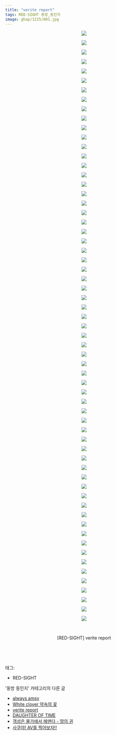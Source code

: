 ```yaml
---
title: "verite report"
tags: RED-SIGHT 동방_동인지
image: ghap/1225/001.jpg
---
```

<div class="article">
<p style="text-align: center; clear: none; float: none;"><img src="{{ site.nasurl }}/ghap/1225/001.jpg"/></p>
<p style="text-align: center; clear: none; float: none;"><img src="{{ site.nasurl }}/ghap/1225/002.jpg"/></p>
<p style="text-align: center; clear: none; float: none;"><img src="{{ site.nasurl }}/ghap/1225/003.jpg"/></p>
<p style="text-align: center; clear: none; float: none;"><img src="{{ site.nasurl }}/ghap/1225/004.jpg"/></p>
<p style="text-align: center; clear: none; float: none;"><img src="{{ site.nasurl }}/ghap/1225/005.jpg"/></p>
<p style="text-align: center; clear: none; float: none;"><img src="{{ site.nasurl }}/ghap/1225/006.jpg"/></p>
<p style="text-align: center; clear: none; float: none;"><img src="{{ site.nasurl }}/ghap/1225/007.jpg"/></p>
<p style="text-align: center; clear: none; float: none;"><img src="{{ site.nasurl }}/ghap/1225/008.jpg"/></p>
<p style="text-align: center; clear: none; float: none;"><img src="{{ site.nasurl }}/ghap/1225/009.jpg"/></p>
<p style="text-align: center; clear: none; float: none;"><img src="{{ site.nasurl }}/ghap/1225/010.jpg"/></p>
<p style="text-align: center; clear: none; float: none;"><img src="{{ site.nasurl }}/ghap/1225/011.jpg"/></p>
<p style="text-align: center; clear: none; float: none;"><img src="{{ site.nasurl }}/ghap/1225/012.jpg"/></p>
<p style="text-align: center; clear: none; float: none;"><img src="{{ site.nasurl }}/ghap/1225/013.jpg"/></p>
<p style="text-align: center; clear: none; float: none;"><img src="{{ site.nasurl }}/ghap/1225/014.jpg"/></p>
<p style="text-align: center; clear: none; float: none;"><img src="{{ site.nasurl }}/ghap/1225/015.jpg"/></p>
<p style="text-align: center; clear: none; float: none;"><img src="{{ site.nasurl }}/ghap/1225/016.jpg"/></p>
<p style="text-align: center; clear: none; float: none;"><img src="{{ site.nasurl }}/ghap/1225/017.jpg"/></p>
<p style="text-align: center; clear: none; float: none;"><img src="{{ site.nasurl }}/ghap/1225/018.jpg"/></p>
<p style="text-align: center; clear: none; float: none;"><img src="{{ site.nasurl }}/ghap/1225/019.jpg"/></p>
<p style="text-align: center; clear: none; float: none;"><img src="{{ site.nasurl }}/ghap/1225/020.jpg"/></p>
<p style="text-align: center; clear: none; float: none;"><img src="{{ site.nasurl }}/ghap/1225/021.jpg"/></p>
<p style="text-align: center; clear: none; float: none;"><img src="{{ site.nasurl }}/ghap/1225/022.jpg"/></p>
<p style="text-align: center; clear: none; float: none;"><img src="{{ site.nasurl }}/ghap/1225/023.jpg"/></p>
<p style="text-align: center; clear: none; float: none;"><img src="{{ site.nasurl }}/ghap/1225/024.jpg"/></p>
<p style="text-align: center; clear: none; float: none;"><img src="{{ site.nasurl }}/ghap/1225/025.jpg"/></p>
<p style="text-align: center; clear: none; float: none;"><img src="{{ site.nasurl }}/ghap/1225/026.jpg"/></p>
<p style="text-align: center; clear: none; float: none;"><img src="{{ site.nasurl }}/ghap/1225/027.jpg"/></p>
<p style="text-align: center; clear: none; float: none;"><img src="{{ site.nasurl }}/ghap/1225/028.jpg"/></p>
<p style="text-align: center; clear: none; float: none;"><img src="{{ site.nasurl }}/ghap/1225/029.jpg"/></p>
<p style="text-align: center; clear: none; float: none;"><img src="{{ site.nasurl }}/ghap/1225/030.jpg"/></p>
<p style="text-align: center; clear: none; float: none;"><img src="{{ site.nasurl }}/ghap/1225/031.jpg"/></p>
<p style="text-align: center; clear: none; float: none;"><img src="{{ site.nasurl }}/ghap/1225/032.jpg"/></p>
<p style="text-align: center; clear: none; float: none;"><img src="{{ site.nasurl }}/ghap/1225/033.jpg"/></p>
<p style="text-align: center; clear: none; float: none;"><img src="{{ site.nasurl }}/ghap/1225/034.jpg"/></p>
<p style="text-align: center; clear: none; float: none;"><img src="{{ site.nasurl }}/ghap/1225/035.jpg"/></p>
<p style="text-align: center; clear: none; float: none;"><img src="{{ site.nasurl }}/ghap/1225/036.jpg"/></p>
<p style="text-align: center; clear: none; float: none;"><img src="{{ site.nasurl }}/ghap/1225/037.jpg"/></p>
<p style="text-align: center; clear: none; float: none;"><img src="{{ site.nasurl }}/ghap/1225/038.jpg"/></p>
<p style="text-align: center; clear: none; float: none;"><img src="{{ site.nasurl }}/ghap/1225/039.jpg"/></p>
<p style="text-align: center; clear: none; float: none;"><img src="{{ site.nasurl }}/ghap/1225/040.jpg"/></p>
<p style="text-align: center; clear: none; float: none;"><img src="{{ site.nasurl }}/ghap/1225/041.jpg"/></p>
<p style="text-align: center; clear: none; float: none;"><img src="{{ site.nasurl }}/ghap/1225/042.jpg"/></p>
<p style="text-align: center; clear: none; float: none;"><img src="{{ site.nasurl }}/ghap/1225/043.jpg"/></p>
<p style="text-align: center; clear: none; float: none;"><img src="{{ site.nasurl }}/ghap/1225/044.jpg"/></p>
<p style="text-align: center; clear: none; float: none;"><img src="{{ site.nasurl }}/ghap/1225/045.jpg"/></p>
<p style="text-align: center; clear: none; float: none;"><img src="{{ site.nasurl }}/ghap/1225/046.jpg"/></p>
<p style="text-align: center; clear: none; float: none;"><img src="{{ site.nasurl }}/ghap/1225/047.jpg"/></p>
<p style="text-align: center; clear: none; float: none;"><img src="{{ site.nasurl }}/ghap/1225/048.jpg"/></p>
<p style="text-align: center; clear: none; float: none;"><img src="{{ site.nasurl }}/ghap/1225/049.jpg"/></p>
<p style="text-align: center; clear: none; float: none;"><img src="{{ site.nasurl }}/ghap/1225/050.jpg"/></p>
<p style="text-align: center; clear: none; float: none;"><img src="{{ site.nasurl }}/ghap/1225/051.jpg"/></p>
<p style="text-align: center; clear: none; float: none;"><img src="{{ site.nasurl }}/ghap/1225/052.jpg"/></p>
<p style="text-align: center; clear: none; float: none;"><img src="{{ site.nasurl }}/ghap/1225/053.jpg"/></p>
<p style="text-align: center; clear: none; float: none;"><img src="{{ site.nasurl }}/ghap/1225/054.jpg"/></p>
<p style="text-align: center; clear: none; float: none;"><img src="{{ site.nasurl }}/ghap/1225/055.jpg"/></p>
<p style="text-align: center; clear: none; float: none;"><img src="{{ site.nasurl }}/ghap/1225/056.jpg"/></p>
<p style="text-align: center; clear: none; float: none;"><img src="{{ site.nasurl }}/ghap/1225/057.jpg"/></p>
<p style="text-align: center; clear: none; float: none;"><img src="{{ site.nasurl }}/ghap/1225/058.jpg"/></p>
<p style="text-align: center; clear: none; float: none;"><img src="{{ site.nasurl }}/ghap/1225/059.jpg"/></p>
<p style="text-align: center; clear: none; float: none;"><img src="{{ site.nasurl }}/ghap/1225/060.jpg"/></p>
<p style="text-align: center; clear: none; float: none;"><img src="{{ site.nasurl }}/ghap/1225/061.jpg"/></p>
<p style="text-align: center; clear: none; float: none;"><img src="{{ site.nasurl }}/ghap/1225/062.jpg"/></p>
<p style="text-align: center; clear: none; float: none;"><img src="{{ site.nasurl }}/ghap/1225/063.jpg"/></p>
<p style="text-align: center; clear: none; float: none;"><br/></p>
<p style="text-align: center; clear: none; float: none;">[RED-SIGHT] verite report</p>
<p style="text-align: center; clear: none; float: none;"><br/></p>
<p><br/></p>
</div><div class="tagTrail">
<p>태그: </p>
<ul>
<li>RED-SIGHT</li>
</ul>
</div><div class="another">
<p>'동방 동인지' 카테고리의 다른 글</p>
<ul>
<li><a href="/2016-07-30-ghap_1228">always amsy</a></li>
<li><a href="/2016-07-30-ghap_1227">White clover 약속의 꽃</a></li>
<li><a href="/2016-07-29-ghap_1225">verite report</a></li>
<li><a href="/2016-07-29-ghap_1224">DAUGHTER OF TIME</a></li>
<li><a href="/2016-07-29-ghap_1222">객성은 물가에서 헤맨다 - 땅의 권</a></li>
<li><a href="/2016-07-29-ghap_1221">사쿠야! AV를 찍어보자!!</a></li>
</ul>
</div><div class="cb_module cb_fluid">
<div class="cb_wrt cb_profile">
</div><!-- commentList close -->
</div>